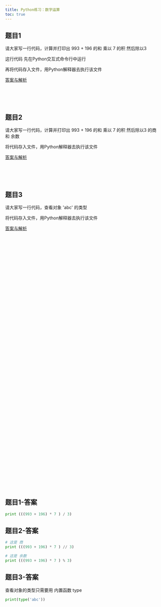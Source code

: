 ```yaml
---
title: Python练习：数字运算
toc: true
---
```


## 题目1

请大家写一行代码，计算并打印出 993 + 196 的和 乘以 7 的积 然后除以3 

这行代码 先在Python交互式命令行中运行

再将代码存入文件，用Python解释器去执行该文件



[答案与解析](#题目1-答案)




<br><br><br>
## 题目2

请大家写一行代码，计算并打印出 993 + 196 的和 乘以 7 的积 然后除以3 的商 和 余数

将代码存入文件，用Python解释器去执行该文件

[答案与解析](#题目2-答案)




<br><br><br>
## 题目3

请大家写一行代码，查看对象 'abc' 的类型

将代码存入文件，用Python解释器去执行该文件

[答案与解析](#题目3-答案)






<br><br><br><br><br><br><br><br><br><br><br><br><br><br><br><br><br><br><br><br><br><br><br><br><br><br><br><br><br><br><br><br><br><br><br><br><br><br><br><br><br><br><br><br><br><br><br><br>

## 题目1-答案

```py
print (((993 + 196) * 7 ) / 3)
```


## 题目2-答案

```py
# 这是 商
print (((993 + 196) * 7 ) // 3)

# 这是 余数
print (((993 + 196) * 7 ) % 3)
```




## 题目3-答案

查看对象的类型只需要用 内置函数 type

```py
print(type('abc'))
```
